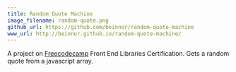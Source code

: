 ```yaml
---
title: Random Quote Machine
image_filename: random-quote.png
github_url: https://github.com/beinnor/random-quote-machine
www_url: http://beinnor.github.io/random-quote-machine/
---
```


A project on [Freecodecamp](http://freecodecamp.org) Front End Libraries Certification. Gets a random quote from a javascript array.
